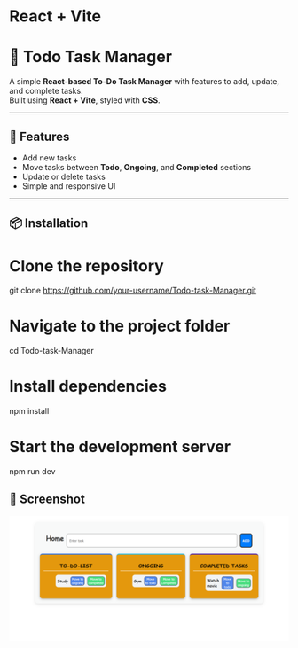 # React + Vite

<!-- This template provides a minimal setup to get React working in Vite with HMR and some ESLint rules.

Currently, two official plugins are available:

- [@vitejs/plugin-react](https://github.com/vitejs/vite-plugin-react/blob/main/packages/plugin-react) uses [Babel](https://babeljs.io/) for Fast Refresh
- [@vitejs/plugin-react-swc](https://github.com/vitejs/vite-plugin-react/blob/main/packages/plugin-react-swc) uses [SWC](https://swc.rs/) for Fast Refresh

## Expanding the ESLint configuration

If you are developing a production application, we recommend using TypeScript with type-aware lint rules enabled. Check out the [TS template](https://github.com/vitejs/vite/tree/main/packages/create-vite/template-react-ts) for information on how to integrate TypeScript and [`typescript-eslint`](https://typescript-eslint.io) in your project. -->
# 📝 Todo Task Manager

A simple **React-based To-Do Task Manager** with features to add, update, and complete tasks.  
Built using **React + Vite**, styled with **CSS**.

---

## 🚀 Features
- Add new tasks  
- Move tasks between **Todo**, **Ongoing**, and **Completed** sections  
- Update or delete tasks  
- Simple and responsive UI  

---

## 📦 Installation
# Clone the repository
git clone https://github.com/your-username/Todo-task-Manager.git

# Navigate to the project folder
cd Todo-task-Manager

# Install dependencies
npm install

# Start the development server
npm run dev


## 📸 Screenshot

![App Screenshot](./src/assets/image.png)

